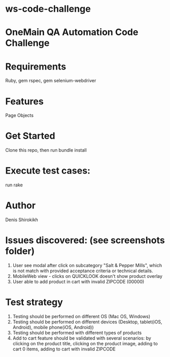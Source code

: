# ws-code-challenge
# OneMain QA Automation Code Challenge
# Requirements
 Ruby, gem rspec, gem selenium-webdriver
# Features
 Page Objects
# Get Started
 Clone this repo, then run bundle install
# Execute test cases: 
 run rake
# Author
Denis Shirokikh

# Issues discovered: (see screenshots folder)
1. User see modal after click on subcategory "Salt & Pepper Mills", which is not match 
with provided acceptance criteria or technical details.
2. MobileWeb view - clicks on QUICKLOOK doesn't show product overlay
3. User able to add product in cart with invalid ZIPCODE (00000)

# Test strategy
1. Testing should be performed on different OS (Mac OS, Windows)
2. Testing should be performed on different devices 
    (Desktop, tablet(iOS, Android), mobile phone(iOS, Android))
3. Testing should be performed with different types of products  
4. Add to cart feature should be validated with several scenarios:
    by clicking on the product title, clicking on the product image,
    adding to cart 0 items, adding to cart with invalid ZIPCODE
 
    

